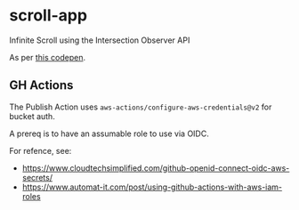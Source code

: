 # scroll-app
Infinite Scroll using the Intersection Observer API

As per [this codepen](https://codepen.io/ruppysuppy/pen/abBeZwj).

## GH Actions 
The Publish Action uses `aws-actions/configure-aws-credentials@v2` for bucket auth. 

A prereq is to have an assumable role to use via OIDC. 

For refence, see: 
- https://www.cloudtechsimplified.com/github-openid-connect-oidc-aws-secrets/
- https://www.automat-it.com/post/using-github-actions-with-aws-iam-roles
